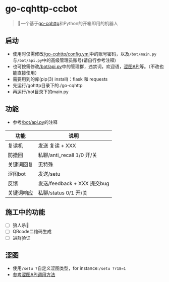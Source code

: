 # go-cqhttp-ccbot
> 🤖一个基于<a href="https://github.com/Mrs4s/go-cqhttp/releases">go-cqhttp</a>和Python的开箱即用的机器人
## 启动
- 使用时仅需修改<a href="https://github.com/BlingCc233/go-cqhttp-ccbot/blob/main/go-cqhttp/config.yml">/go-cqhttp/config.yml</a>中的账号密码，以及`/bot/main.py`与`/bot/api.py`中的高级管理员账号(请自行参考注释)
- 也可按需修改<a href="https://github.com/BlingCc233/go-cqhttp-ccbot/blob/main/bot/api.py">/bot/api.py</a>中的管理群，违禁词，欢迎语，<a href="#涩图">涩图API</a>等。（不改也能直接使用）
- 需要用到的库(pip(3) install)：flask 和 requests
- 先运行/gohttp目录下的./go-cqhttp
- 再运行/bot目录下的main.py
## 功能
- 参考<a href="https://github.com/BlingCc233/go-cqhttp-ccbot/blob/main/bot/api.py">/bot/api.py</a>的注释

| 功能        | 说明                       |
| ---------- | ------------------------- |
| 复读机      | 发送 复读 + XXX             |
| 防撤回      | 私聊/anti_recall 1/0 开/关  |
| 关键词回复   | 无特殊                     |
| 涩图bot     | 发送/setu                  |
| 反馈        | 发送/feedback + XXX 提交bug |
| 关键词响应   | 私聊/status 0/1 开/关       |

## 施工中的功能
- [ ] 狼人杀🐺
- [ ] QRcode二维码生成
- [ ] 进群验证
## 涩图
- 使用`/setu ?`自定义涩图类型，for instance:`/setu ?r18=1`
- <a href="https://api.lolicon.app/#/">参考涩图API调用方法</a>
